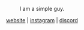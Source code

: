 <p align="center">I am a simple guy.</p>
<p align="center">
  <a href="https://eggsy.codes" target="_blank">website</a>
  |
  <a href="https://instagram.com/eggsywashere" target="_blank">instagram</a>
  |
  <a href="https://discord.eggsy.codes" target="_blank">discord</a>
</p>
